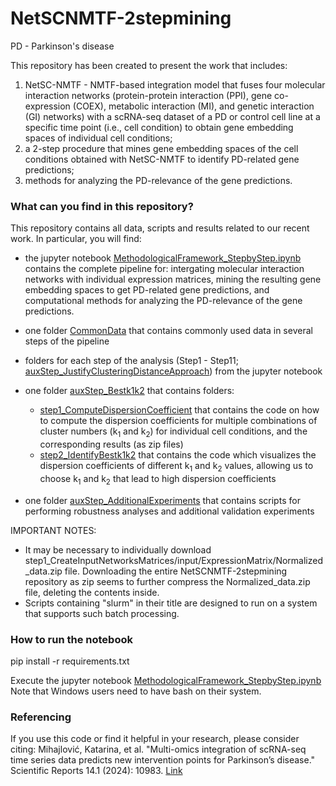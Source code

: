 # NetSCNMTF-2stepmining 
PD - Parkinson's disease

This repository has been created to present the work that includes: 
1) NetSC-NMTF - NMTF-based integration model that fuses four molecular interaction networks (protein-protein interaction (PPI), gene co-expression (COEX), metabolic interaction (MI), and genetic interaction (GI) networks) with a scRNA-seq dataset of a PD or control cell line at a specific time point (i.e., cell condition) to obtain gene embedding spaces of individual cell conditions;
2) a 2-step procedure that mines gene embedding spaces of the cell conditions obtained with NetSC-NMTF to identify PD-related gene predictions;
3) methods for analyzing the PD-relevance of the gene predictions.

### What can you find in this repository?
This repository contains all data, scripts and results related to our recent work. 
In particular, you will find:
- the jupyter notebook [MethodologicalFramework_StepbyStep.ipynb](https://github.com/KatarinaMihajlovic/PD-Genes/blob/main/MethodologicalFramework_StepbyStep.ipynb) contains the complete pipeline for: intergating molecular interaction networks with individual expression matrices, mining the resulting gene embedding spaces to get PD-related gene predictions, and computational methods for analyzing the PD-relevance of the gene predictions.
- one folder [CommonData](https://github.com/KatarinaMihajlovic/PD-Genes/tree/main/CommonData) that contains commonly used data in several steps of the pipeline
- folders for each step of the analysis (Step1 - Step11; [auxStep_JustifyClusteringDistanceApproach](https://github.com/KatarinaMihajlovic/PD-Genes/tree/main/auxStep_JustifyClusteringDistanceApproach)) from the jupyter notebook

- one folder [auxStep_Bestk1k2](https://github.com/KatarinaMihajlovic/PD-Genes/tree/main/auxStep_Bestk1k2) that contains folders:
  - [step1_ComputeDispersionCoefficient](https://github.com/KatarinaMihajlovic/PD-Genes/tree/main/auxStep_Bestk1k2/step1_ComputeDispersionCoefficient) that contains the code on how to compute the dispersion coefficients for multiple combinations of cluster numbers (k<sub>1</sub> and k<sub>2</sub>) for individual cell conditions, and the corresponding results (as zip files)
  - [step2_IdentifyBestk1k2](https://github.com/KatarinaMihajlovic/PD-Genes/tree/main/auxStep_Bestk1k2/step2_IdentifyBestk1k2) that contains the code which visualizes 
the dispersion coefficients of different k<sub>1</sub> and k<sub>2</sub> values, allowing us to choose k<sub>1</sub> and k<sub>2</sub> that lead to high dispersion coefficients

- one folder [auxStep_AdditionalExperiments](https://github.com/KatarinaMihajlovic/PD-Genes/tree/main/auxStep_AdditionalExperiments) that contains scripts for performing robustness analyses and additional validation experiments
     
IMPORTANT NOTES: 
- It may be necessary to individually download step1_CreateInputNetworksMatrices/input/ExpressionMatrix/Normalized_data.zip file. Downloading the entire NetSCNMTF-2stepmining repository as zip seems to further compress the Normalized_data.zip file, deleting the contents inside.
- Scripts containing "slurm" in their title are designed to run on a system that supports such batch processing.


### How to run the notebook
pip install -r requirements.txt

Execute the jupyter notebook [MethodologicalFramework_StepbyStep.ipynb](https://github.com/KatarinaMihajlovic/PD-Genes/blob/main/MethodologicalFramework_StepbyStep.ipynb) 
Note that Windows users need to have bash on their system.

### Referencing
If you use this code or find it helpful in your research, please consider citing:
Mihajlović, Katarina, et al. "Multi-omics integration of scRNA-seq time series data predicts new intervention points for Parkinson’s disease." Scientific Reports 14.1 (2024): 10983. [Link](https://doi.org/10.1038/s41598-024-61844-3)

